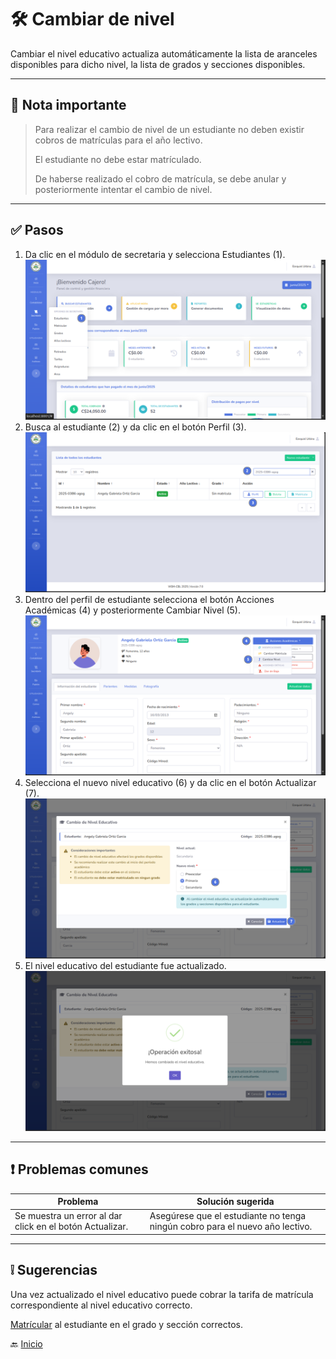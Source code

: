 # 🛠️ Cambiar de nivel

Cambiar el nivel educativo actualiza automáticamente la lista de aranceles disponibles
para dicho nivel, la lista de grados y secciones disponibles.

---

## 📝 Nota importante

> Para realizar el cambio de nivel de un estudiante no deben existir cobros de matrículas para el año lectivo.
>
> El estudiante no debe estar matrículado.
>
> De haberse realizado el cobro de matrícula, se debe anular y posteriormente intentar el cambio de nivel.
---

## ✅ Pasos

1. Da clic en el módulo de secretaria y selecciona Estudiantes (1).
   ![Ir al listado](../../assets/Cambio%20de%20matricula/Cambio1.png)
2. Busca al estudiante (2) y da clic en el botón Perfil (3).
   ![Ir al listado](../../assets/Cambio%20de%20nivel/Cambio1.png)
3. Dentro del perfil de estudiante selecciona el botón Acciones Académicas (4) y posteriormente Cambiar Nivel (5).
   ![Ir al listado](../../assets/Cambio%20de%20nivel/Cambio2.png)
4. Selecciona el nuevo nivel educativo (6) y da clic en el botón Actualizar (7).
   ![Ir al listado](../../assets/Cambio%20de%20nivel/Cambio3.png)
5. El nivel educativo del estudiante fue actualizado.
   ![Ir al listado](../../assets/Cambio%20de%20nivel/Cambio4.png)

---

<div style="page-break-after: always;"></div>

## ❗ Problemas comunes

| Problema                                                 | Solución sugerida                                                            |
|----------------------------------------------------------|------------------------------------------------------------------------------|
| Se muestra un error al dar click en el botón Actualizar. | Asegúrese que el estudiante no tenga ningún cobro para el nuevo año lectivo. |

---

## ❕ Sugerencias

Una vez actualizado el nivel educativo puede cobrar la tarifa de matrícula correspondiente al nivel educativo correcto.

[Matrícular](../secretaria/Matricular%20estudiante.md) al estudiante en el grado y sección correctos.

🔙 [Inicio](../../Index.md)





